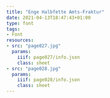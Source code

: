 ```yaml
---
title: "Enge Halbfette Amts-Fraktur"
date: 2021-04-13T18:47:43+01:00
type: font
tags:
- Font
resources:
- src: "page027.jpg"
  params:
    iiif: page027/info.json
    class: sheet
- src: "page028.jpg"
  params:
    iiif: page028/info.json
    class: sheet
---
```


